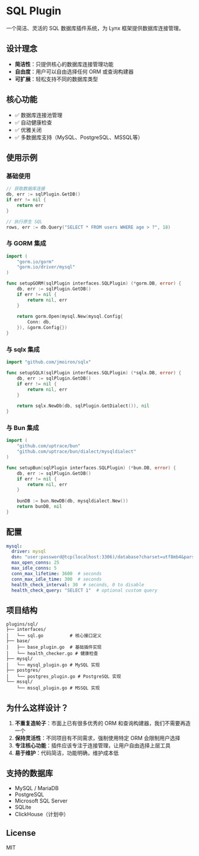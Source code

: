 # SQL Plugin

一个简洁、灵活的 SQL 数据库插件系统，为 Lynx 框架提供数据库连接管理。

## 设计理念

- **简洁性**：只提供核心的数据库连接管理功能
- **自由度**：用户可以自由选择任何 ORM 或查询构建器
- **可扩展**：轻松支持不同的数据库类型

## 核心功能

- ✅ 数据库连接池管理
- ✅ 自动健康检查
- ✅ 优雅关闭
- ✅ 多数据库支持（MySQL、PostgreSQL、MSSQL等）

## 使用示例

### 基础使用

```go
// 获取数据库连接
db, err := sqlPlugin.GetDB()
if err != nil {
    return err
}

// 执行原生 SQL
rows, err := db.Query("SELECT * FROM users WHERE age > ?", 18)
```

### 与 GORM 集成

```go
import (
    "gorm.io/gorm"
    "gorm.io/driver/mysql"
)

func setupGORM(sqlPlugin interfaces.SQLPlugin) (*gorm.DB, error) {
    db, err := sqlPlugin.GetDB()
    if err != nil {
        return nil, err
    }
    
    return gorm.Open(mysql.New(mysql.Config{
        Conn: db,
    }), &gorm.Config{})
}
```

### 与 sqlx 集成

```go
import "github.com/jmoiron/sqlx"

func setupSQLX(sqlPlugin interfaces.SQLPlugin) (*sqlx.DB, error) {
    db, err := sqlPlugin.GetDB()
    if err != nil {
        return nil, err
    }
    
    return sqlx.NewDb(db, sqlPlugin.GetDialect()), nil
}
```

### 与 Bun 集成

```go
import (
    "github.com/uptrace/bun"
    "github.com/uptrace/bun/dialect/mysqldialect"
)

func setupBun(sqlPlugin interfaces.SQLPlugin) (*bun.DB, error) {
    db, err := sqlPlugin.GetDB()
    if err != nil {
        return nil, err
    }
    
    bunDB := bun.NewDB(db, mysqldialect.New())
    return bunDB, nil
}
```

## 配置

```yaml
mysql:
  driver: mysql
  dsn: "user:password@tcp(localhost:3306)/database?charset=utf8mb4&parseTime=True"
  max_open_conns: 25
  max_idle_conns: 5
  conn_max_lifetime: 3600  # seconds
  conn_max_idle_time: 300  # seconds
  health_check_interval: 30  # seconds, 0 to disable
  health_check_query: "SELECT 1"  # optional custom query
```

## 项目结构

```
plugins/sql/
├── interfaces/
│   └── sql.go          # 核心接口定义
├── base/
│   ├── base_plugin.go  # 基础插件实现
│   └── health_checker.go # 健康检查
├── mysql/
│   └── mysql_plugin.go # MySQL 实现
├── postgres/
│   └── postgres_plugin.go # PostgreSQL 实现
└── mssql/
    └── mssql_plugin.go # MSSQL 实现
```

## 为什么这样设计？

1. **不重复造轮子**：市面上已有很多优秀的 ORM 和查询构建器，我们不需要再造一个
2. **保持灵活性**：不同项目有不同需求，强制使用特定 ORM 会限制用户选择
3. **专注核心功能**：插件应该专注于连接管理，让用户自由选择上层工具
4. **易于维护**：代码简洁，功能明确，维护成本低

## 支持的数据库

- MySQL / MariaDB
- PostgreSQL
- Microsoft SQL Server
- SQLite
- ClickHouse（计划中）

## License

MIT